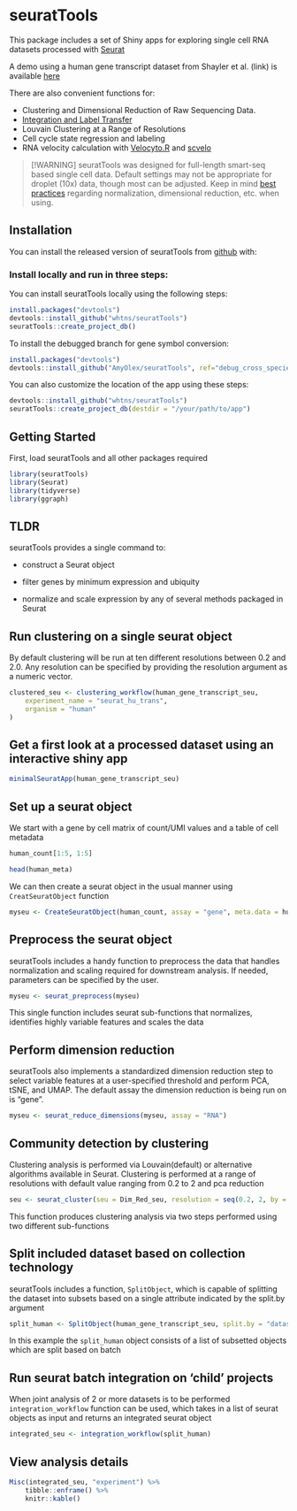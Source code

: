 
<!-- README.md is generated from README.Rmd. Please edit that file -->

# seuratTools

This package includes a set of Shiny apps for exploring single cell RNA
datasets processed with
<a href="https://github.com/satijalab/seurat" target="_blank" rel="noopener noreferrer">Seurat</a>

A demo using a human gene transcript dataset from Shayler et al. (link)
is available
<a href="https://docker.saban.chla.usc.edu/cobrinik/app/seuratApp/" target="_blank" rel="noopener noreferrer">here</a>

There are also convenient functions for:

- Clustering and Dimensional Reduction of Raw Sequencing Data.
- <a href="https://satijalab.org/seurat/archive/v3.0/integration.html" target="_blank" rel="noopener noreferrer">Integration
  and Label Transfer</a>
- Louvain Clustering at a Range of Resolutions
- Cell cycle state regression and labeling
- RNA velocity calculation with
  <a href="https://velocyto.org/" target="_blank" rel="noopener noreferrer">Velocyto.R</a>
  and
  <a href="https://scvelo.readthedocs.io/" target="_blank" rel="noopener noreferrer">scvelo</a>

> \[!WARNING\] seuratTools was designed for full-length smart-seq based
> single cell data. Default settings may not be appropriate for droplet
> (10x) data, though most can be adjusted. Keep in mind [best
> practices](https://satijalab.org/seurat/articles/pbmc3k_tutorial)
> regarding normalization, dimensional reduction, etc. when using.

## Installation

You can install the released version of seuratTools from
<a href="https://github.com/whtns/seuratTools" target="_blank" rel="noopener noreferrer">github</a>
with:

### Install locally and run in three steps:

You can install seuratTools locally using the following steps:

``` r
install.packages("devtools")
devtools::install_github("whtns/seuratTools")
seuratTools::create_project_db()
```

To install the debugged branch for gene symbol conversion:
```r
install.packages("devtools")
devtools::install_github("AmyOlex/seuratTools", ref="debug_cross_species")
```

You can also customize the location of the app using these steps:

``` r
devtools::install_github("whtns/seuratTools")
seuratTools::create_project_db(destdir = "/your/path/to/app")
```

## Getting Started

First, load seuratTools and all other packages required

``` r
library(seuratTools)
library(Seurat)
library(tidyverse)
library(ggraph)
```

## TLDR

seuratTools provides a single command to:

- construct a Seurat object

- filter genes by minimum expression and ubiquity

- normalize and scale expression by any of several methods packaged in
  Seurat

## Run clustering on a single seurat object

By default clustering will be run at ten different resolutions between
0.2 and 2.0. Any resolution can be specified by providing the resolution
argument as a numeric vector.

``` r
clustered_seu <- clustering_workflow(human_gene_transcript_seu,
    experiment_name = "seurat_hu_trans",
    organism = "human"
)
```

## Get a first look at a processed dataset using an interactive shiny app

``` r
minimalSeuratApp(human_gene_transcript_seu)
```

## Set up a seurat object

We start with a gene by cell matrix of count/UMI values and a table of
cell metadata

``` r
human_count[1:5, 1:5]

head(human_meta)
```

We can then create a seurat object in the usual manner using
`CreatSeuratObject` function

``` r
myseu <- CreateSeuratObject(human_count, assay = "gene", meta.data = human_meta)
```

## Preprocess the seurat object

seuratTools includes a handy function to preprocess the data that
handles normalization and scaling required for downstream analysis. If
needed, parameters can be specified by the user.

``` r
myseu <- seurat_preprocess(myseu)
```

This single function includes seurat sub-functions that normalizes,
identifies highly variable features and scales the data

## Perform dimension reduction

seuratTools also implements a standardized dimension reduction step to
select variable features at a user-specified threshold and perform PCA,
tSNE, and UMAP. The default assay the dimension reduction is being run
on is “gene”.

``` r
myseu <- seurat_reduce_dimensions(myseu, assay = "RNA")
```

## Community detection by clustering

Clustering analysis is performed via Louvain(default) or alternative
algorithms available in Seurat. Clustering is performed at a range of
resolutions with default value ranging from 0.2 to 2 and pca reduction

``` r
seu <- seurat_cluster(seu = Dim_Red_seu, resolution = seq(0.2, 2, by = 0.2))
```

This function produces clustering analysis via two steps performed using
two different sub-functions

## Split included dataset based on collection technology

seuratTools includes a function, `SplitObject`, which is capable of
splitting the dataset into subsets based on a single attribute indicated
by the split.by argument

``` r
split_human <- SplitObject(human_gene_transcript_seu, split.by = "dataset")
```

In this example the `split_human` object consists of a list of subsetted
objects which are split based on batch

## Run seurat batch integration on ‘child’ projects

When joint analysis of 2 or more datasets is to be performed
`integration_workflow` function can be used, which takes in a list of
seurat objects as input and returns an integrated seurat object

``` r
integrated_seu <- integration_workflow(split_human)
```

## View analysis details

``` r
Misc(integrated_seu, "experiment") %>%
    tibble::enframe() %>%
    knitr::kable()
```
